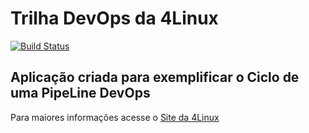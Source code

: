 # Trilha DevOps da 4Linux

<!-- Altere a Flag abaixo com sua URL do Travis -->
[![Build Status](https://travis-ci.com/guirfi/DevOpsLab-HelloWorld.svg?branch=master)](https://travis-ci.com/guirfi/DevOpsLab-HelloWorld)

## Aplicação criada para exemplificar o Ciclo de uma PipeLine DevOps


Para maiores informações acesse o [Site da 4Linux](https://www.4linux.com.br/cursos/devops)
